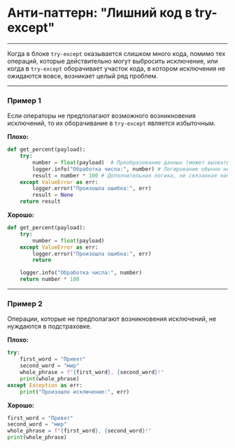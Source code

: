 # Анти-паттерн: "Лишний код в try-except"

***

Когда в блоке `try-except` оказывается слишком много кода, помимо тех операций, которые действительно могут выбросить исключение, или когда в `try-except` оборачивает участок кода, в котором исключения не ожидаются вовсе, возникает целый ряд проблем.

***

### Пример 1

Если операторы не предполагают возможного возникновения исключений, то их оборачивание в  `try-except` является избыточным.

**Плохо:**
```python
def get_percent(payload):
    try:
        number = float(payload)  # Преобразование данных (может вызвать ValueError)
        logger.info("Обработка числа:", number) # Логирование обычно не вызывает исключений
        result = number * 100 # Дополнительная логика, не связанная напрямую с преобразованием
    except ValueError as err:
        logger.error("Произошла ошибка:", err)
        result = None
    return result
```
**Хорошо:**
```python
def get_percent(payload):
    try:
        number = float(payload)
    except ValueError as err:
        logger.error("Произошла ошибка:", err)
        return

    logger.info("Обработка числа:", number)
    return number * 100
```
***

### Пример 2

Операции, которые не предполагают возникновения исключений, не нуждаются в подстраховке.

**Плохо:**
```python
try:
    first_word = "Привет"
    second_word = "мир"
    whole_phrase = f"{first_word}, {second_word}!"
    print(whole_phrase)
except Exception as err:
    print("Произошло исключение:", err)
```
**Хорошо:**
```python
first_word = "Привет"
second_word = "мир"
whole_phrase = f"{first_word}, {second_word}!"
print(whole_phrase)
```

